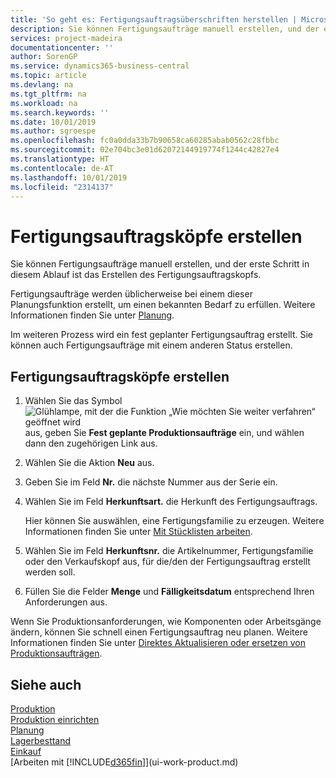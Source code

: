 ```yaml
---
title: 'So geht es: Fertigungsauftragsüberschriften herstellen | Microsoft Docs'
description: Sie können Fertigungsaufträge manuell erstellen, und der erste Schritt in diesem Ablauf ist das Erstellen des Fertigungsauftragskopfs.
services: project-madeira
documentationcenter: ''
author: SorenGP
ms.service: dynamics365-business-central
ms.topic: article
ms.devlang: na
ms.tgt_pltfrm: na
ms.workload: na
ms.search.keywords: ''
ms.date: 10/01/2019
ms.author: sgroespe
ms.openlocfilehash: fc0a0dda33b7b90658ca60285abab0562c28fbbc
ms.sourcegitcommit: 02e704bc3e01d62072144919774f1244c42827e4
ms.translationtype: HT
ms.contentlocale: de-AT
ms.lasthandoff: 10/01/2019
ms.locfileid: "2314137"
---
```

# <a name="create-production-order-headers"></a>Fertigungsauftragsköpfe erstellen
Sie können Fertigungsaufträge manuell erstellen, und der erste Schritt in diesem Ablauf ist das Erstellen des Fertigungsauftragskopfs.

Fertigungsaufträge werden üblicherweise bei einem dieser Planungsfunktion erstellt, um einen bekannten Bedarf zu erfüllen. Weitere Informationen finden Sie unter [Planung](production-planning.md).   

Im weiteren Prozess wird ein fest geplanter Fertigungsauftrag erstellt. Sie können auch Fertigungsaufträge mit einem anderen Status erstellen.  

## <a name="to-create-a-production-order-header"></a>Fertigungsauftragsköpfe erstellen  
1.  Wählen Sie das Symbol ![Glühlampe, mit der die Funktion „Wie möchten Sie weiter verfahren“ geöffnet wird](media/ui-search/search_small.png "Wie möchten Sie weiter verfahren?") aus, geben Sie **Fest geplante Produktionsaufträge** ein, und wählen dann den zugehörigen Link aus.  
2.  Wählen Sie die Aktion **Neu** aus.  
3.  Geben Sie im Feld **Nr.** die nächste Nummer aus der Serie ein.  
4.  Wählen Sie im Feld **Herkunftsart.** die Herkunft des Fertigungsauftrags.

    Hier können Sie auswählen, eine Fertigungsfamilie zu erzeugen. Weitere Informationen finden Sie unter [Mit Stücklisten arbeiten](production-how-work-family.md).
5.  Wählen Sie im Feld **Herkunftsnr.** die Artikelnummer, Fertigungsfamilie oder den Verkaufskopf aus, für die/den der Fertigungsauftrag erstellt werden soll.  
6.  Füllen Sie die Felder **Menge** und **Fälligkeitsdatum** entsprechend Ihren Anforderungen aus.  

Wenn Sie Produktionsanforderungen, wie Komponenten oder Arbeitsgänge ändern, können Sie schnell  einen Fertigungsauftrag neu planen. Weitere Informationen finden Sie unter [Direktes Aktualisieren oder ersetzen von Produktionsaufträgen](production-how-to-replan-refresh-production-orders.md). 

## <a name="see-also"></a>Siehe auch  
[Produktion](production-manage-manufacturing.md)    
[Produktion einrichten](production-configure-production-processes.md)  
[Planung](production-planning.md)      
[Lagerbesttand](inventory-manage-inventory.md)  
[Einkauf](purchasing-manage-purchasing.md)  
[Arbeiten mit [!INCLUDE[d365fin](includes/d365fin_md.md)]](ui-work-product.md)
